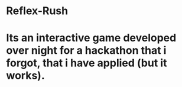# Reflex-Rush
# Its an interactive game developed over night for a hackathon that i forgot, that i have applied (but it works).
